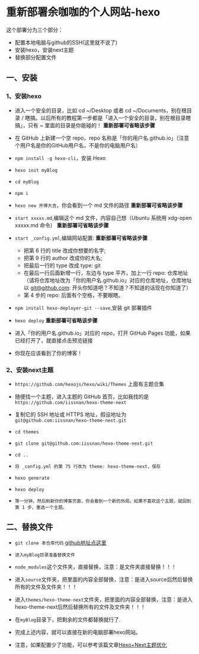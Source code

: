 # 重新部署余咖咖的个人网站-hexo

这个部署分为三个部分：

- 配置本地电脑与github的SSH(这里就不说了)
- 安装hexo，安装next主题
- 替换部分配置文件


## 一、安装

### 1、安装hexo

- 进入一个安全的目录，比如 cd ~/Desktop 或者 cd ~/Documents，别在根目录 / 瞎搞。以后所有的教程第一步都是「进入一个安全的目录，别在根目录瞎搞」，只有 ~ 里面的目录是你能碰的！ **重新部署可省略该步骤**

- 在 GitHub 上新建一个空 repo，repo 名称是「你的用户名.github.io」（注意个用户名是你的GitHub用户名，不是你的电脑用户名）

- `npm install -g hexo-cli`，安装 Hexo

- `hexo init myBlog`

- `cd myBlog`

- `npm i`

- `hexo new 开博大吉`，你会看到一个 md 文件的路径 **重新部署可省略该步骤**

- `start xxxxx.md`,编辑这个 md 文件，内容自己想（Ubuntu 系统用 xdg-open xxxxx.md 命令） **重新部署可省略该步骤**

- `start _config.yml`,编辑网站配置:  **重新部署可省略该步骤**
    - 把第 6 行的 title 改成你想要的名字;
    - 把第 9 行的 author 改成你的大名;
    - 把最后一行的 type 改成 type: git
    - 在最后一行后面新增一行，左边与 type 平齐，加上一行 repo: 仓库地址 （请将仓库地址改为「你的用户名.github.io」对应的仓库地址，仓库地址以 git@github.com: 开头你知道吧？不知道？不知道的话现在你知道了）
    - 第 4 步的 repo: 后面有个空格，不要眼瞎。

- `npm install hexo-deployer-git --save`,安装 git 部署插件

- `hexo deploy` **重新部署可省略该步骤**

- 进入「你的用户名.github.io」对应的 repo，打开 GitHub Pages 功能，如果已经打开了，就直接点击预览链接

- 你现在应该看到了你的博客！

### 2、安装next主题

- `https://github.com/hexojs/hexo/wiki/Themes` 上面有主题合集

- 随便找一个主题，进入主题的 GitHub 首页，比如我找的是 `https://github.com/iissnan/hexo-theme-next`

- 复制它的 SSH 地址或 HTTPS 地址，假设地址为 `git@github.com:iissnan/hexo-theme-next.git`

- `cd themes`

- `git clone git@github.com:iissnan/hexo-theme-next.git`

- `cd ..`

- `将 _config.yml 的第 75 行改为 theme: hexo-theme-next，保存`

- `hexo generate`

- `hexo deploy`

- `等一分钟，然后刷新你的博客页面，你会看到一个新的外观。如果不喜欢这个主题，就回到第 1 步，重选一个主题。`

## 二、替换文件

- `git clone 本仓库代码` [github地址点这里](https://github.com/yuyunzhi/Blog-Program)

- `进入myBlog目录准备替换文件`

- `node_modules`这个文件夹，直接替换，注意：是文件夹直接替换！！！

- 进入`source`文件夹，把里面的内容全部替换，注意：是进入source后然后替换所有的文件及文件夹！！！

- 进入`themes/hexo-theme-next`文件夹，把里面的内容全部替换，注意：是进入hexo-theme-next后然后替换所有的文件及文件夹！！！

- 在`myBlog`目录下，把剩余的文件都替换就行了.

- 完成上述内容，就可以直接在新的电脑部署hexo网站。

- 注意，如果配置少了功能，可以参考该篇文章[Hexo+Next主题优化](https://zhuanlan.zhihu.com/p/30836436)
